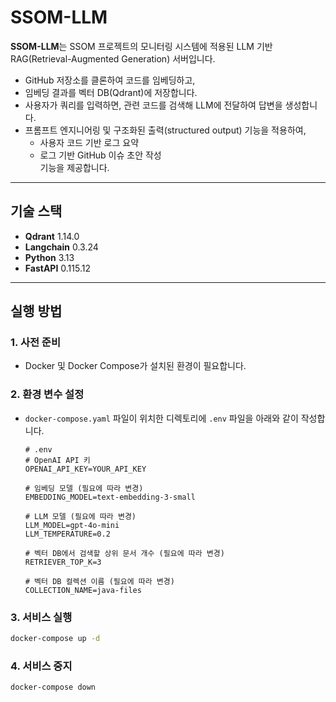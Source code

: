 # SSOM-LLM

**SSOM-LLM**는 SSOM 프로젝트의 모니터링 시스템에 적용된 LLM 기반 RAG(Retrieval-Augmented Generation) 서버입니다.

- GitHub 저장소를 클론하여 코드를 임베딩하고,
- 임베딩 결과를 벡터 DB(Qdrant)에 저장합니다.
- 사용자가 쿼리를 입력하면, 관련 코드를 검색해 LLM에 전달하여 답변을 생성합니다.
- 프롬프트 엔지니어링 및 구조화된 출력(structured output) 기능을 적용하여,
    - 사용자 코드 기반 로그 요약
    - 로그 기반 GitHub 이슈 초안 작성  
  기능을 제공합니다.

---

## 기술 스택

- **Qdrant** 1.14.0
- **Langchain** 0.3.24
- **Python** 3.13
- **FastAPI** 0.115.12

---

## 실행 방법

### 1. 사전 준비

- Docker 및 Docker Compose가 설치된 환경이 필요합니다.

### 2. 환경 변수 설정

- `docker-compose.yaml` 파일이 위치한 디렉토리에 `.env` 파일을 아래와 같이 작성합니다.

    ```env
    # .env
    # OpenAI API 키
    OPENAI_API_KEY=YOUR_API_KEY

    # 임베딩 모델 (필요에 따라 변경)
    EMBEDDING_MODEL=text-embedding-3-small

    # LLM 모델 (필요에 따라 변경)
    LLM_MODEL=gpt-4o-mini
    LLM_TEMPERATURE=0.2

    # 벡터 DB에서 검색할 상위 문서 개수 (필요에 따라 변경)
    RETRIEVER_TOP_K=3

    # 벡터 DB 컬렉션 이름 (필요에 따라 변경)
    COLLECTION_NAME=java-files
    ```

### 3. 서비스 실행

```bash
docker-compose up -d
```

### 4. 서비스 중지

```bash
docker-compose down
```
